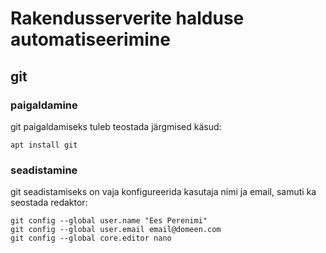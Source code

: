 # Rakendusserverite halduse automatiseerimine
## git 
### paigaldamine
git paigaldamiseks tuleb teostada järgmised käsud:
```
apt install git
```
### seadistamine
git seadistamiseks on vaja konfigureerida kasutaja nimi ja email, samuti ka seostada redaktor:
```
git config --global user.name "Ees Perenimi"
git config --global user.email email@domeen.com
git config --global core.editor nano
```
